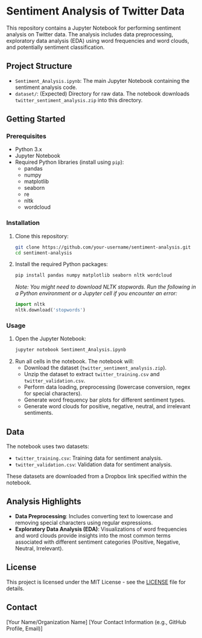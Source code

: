 
# Sentiment Analysis of Twitter Data

This repository contains a Jupyter Notebook for performing sentiment analysis on Twitter data. The analysis includes data preprocessing, exploratory data analysis (EDA) using word frequencies and word clouds, and potentially sentiment classification.

## Project Structure

- `Sentiment_Analysis.ipynb`: The main Jupyter Notebook containing the sentiment analysis code.
- `dataset/`: (Expected) Directory for raw data. The notebook downloads `twitter_sentiment_analysis.zip` into this directory.

## Getting Started

### Prerequisites

- Python 3.x
- Jupyter Notebook
- Required Python libraries (install using `pip`):
  - pandas
  - numpy
  - matplotlib
  - seaborn
  - re
  - nltk
  - wordcloud

### Installation

1. Clone this repository:
   ```bash
   git clone https://github.com/your-username/sentiment-analysis.git
   cd sentiment-analysis
   ```
2. Install the required Python packages:
   ```bash
   pip install pandas numpy matplotlib seaborn nltk wordcloud
   ```
   *Note: You might need to download NLTK stopwords. Run the following in a Python environment or a Jupyter cell if you encounter an error:*
   ```python
   import nltk
   nltk.download('stopwords')
   ```

### Usage

1. Open the Jupyter Notebook:
   ```bash
   jupyter notebook Sentiment_Analysis.ipynb
   ```
2. Run all cells in the notebook. The notebook will:
   - Download the dataset (`twitter_sentiment_analysis.zip`).
   - Unzip the dataset to extract `twitter_training.csv` and `twitter_validation.csv`.
   - Perform data loading, preprocessing (lowercase conversion, regex for special characters).
   - Generate word frequency bar plots for different sentiment types.
   - Generate word clouds for positive, negative, neutral, and irrelevant sentiments.

## Data

The notebook uses two datasets:
- `twitter_training.csv`: Training data for sentiment analysis.
- `twitter_validation.csv`: Validation data for sentiment analysis.

These datasets are downloaded from a Dropbox link specified within the notebook.

## Analysis Highlights

- **Data Preprocessing**: Includes converting text to lowercase and removing special characters using regular expressions.
- **Exploratory Data Analysis (EDA)**: Visualizations of word frequencies and word clouds provide insights into the most common terms associated with different sentiment categories (Positive, Negative, Neutral, Irrelevant).

## License

This project is licensed under the MIT License - see the [LICENSE](LICENSE) file for details.

## Contact

[Your Name/Organization Name]
[Your Contact Information (e.g., GitHub Profile, Email)]


